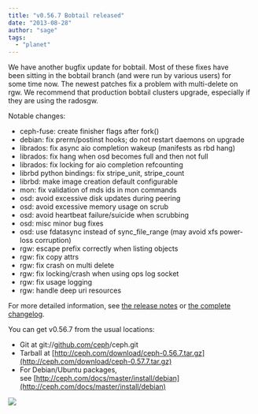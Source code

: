 ```yaml
---
title: "v0.56.7 Bobtail released"
date: "2013-08-28"
author: "sage"
tags: 
  - "planet"
---
```


We have another bugfix update for bobtail. Most of these fixes have been sitting in the bobtail branch (and were run by various users) for some time now. The newest patches fix a problem with multi-delete on rgw. We recommend that production bobtail clusters upgrade, especially if they are using the radosgw.

Notable changes:

- ceph-fuse: create finisher flags after fork()
- debian: fix prerm/postinst hooks; do not restart daemons on upgrade
- librados: fix async aio completion wakeup (manifests as rbd hang)
- librados: fix hang when osd becomes full and then not full
- librados: fix locking for aio completion refcounting
- librbd python bindings: fix stripe\_unit, stripe\_count
- librbd: make image creation default configurable
- mon: fix validation of mds ids in mon commands
- osd: avoid excessive disk updates during peering
- osd: avoid excessive memory usage on scrub
- osd: avoid heartbeat failure/suicide when scrubbing
- osd: misc minor bug fixes
- osd: use fdatasync instead of sync\_file\_range (may avoid xfs power-loss corruption)
- rgw: escape prefix correctly when listing objects
- rgw: fix copy attrs
- rgw: fix crash on multi delete
- rgw: fix locking/crash when using ops log socket
- rgw: fix usage logging
- rgw: handle deep uri resources

For more detailed information, see [the release notes](http://ceph.com/docs/master/release-notes/#v0-56-7-bobtail) or [the complete changelog](http://ceph.com/docs/master/_downloads/v0.56.7.txt).

You can get v0.56.7 from the usual locations:

- Git at git://[github.com/ceph](http://github.com/ceph)/ceph.git
- Tarball at [http://ceph.com/download/ceph-0.56.7.tar.gz](http://ceph.com/download/ceph-0.57.7.tar.gz)
- For Debian/Ubuntu packages, see [http://ceph.com/docs/master/install/debian](http://ceph.com/docs/master/install/debian)

![](http://track.hubspot.com/__ptq.gif?a=268973&k=14&bu=http://ceph.com&r=http://ceph.com/releases/v0-56-7-bobtail-released/&bvt=rss&p=wordpress)
